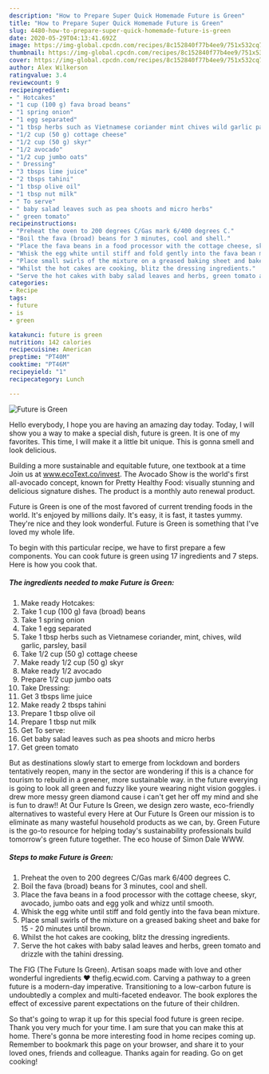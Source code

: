 ```yaml
---
description: "How to Prepare Super Quick Homemade Future is Green"
title: "How to Prepare Super Quick Homemade Future is Green"
slug: 4480-how-to-prepare-super-quick-homemade-future-is-green
date: 2020-05-29T04:13:41.692Z
image: https://img-global.cpcdn.com/recipes/8c152840f77b4ee9/751x532cq70/future-is-green-recipe-main-photo.jpg
thumbnail: https://img-global.cpcdn.com/recipes/8c152840f77b4ee9/751x532cq70/future-is-green-recipe-main-photo.jpg
cover: https://img-global.cpcdn.com/recipes/8c152840f77b4ee9/751x532cq70/future-is-green-recipe-main-photo.jpg
author: Alex Wilkerson
ratingvalue: 3.4
reviewcount: 9
recipeingredient:
- " Hotcakes"
- "1 cup (100 g) fava broad beans"
- "1 spring onion"
- "1 egg separated"
- "1 tbsp herbs such as Vietnamese coriander mint chives wild garlic parsley basil"
- "1/2 cup (50 g) cottage cheese"
- "1/2 cup (50 g) skyr"
- "1/2 avocado"
- "1/2 cup jumbo oats"
- " Dressing"
- "3 tbsps lime juice"
- "2 tbsps tahini"
- "1 tbsp olive oil"
- "1 tbsp nut milk"
- " To serve"
- " baby salad leaves such as pea shoots and micro herbs"
- " green tomato"
recipeinstructions:
- "Preheat the oven to 200 degrees C/Gas mark 6/400 degrees C."
- "Boil the fava (broad) beans for 3 minutes, cool and shell."
- "Place the fava beans in a food processor with the cottage cheese, skyr, avocado, jumbo oats and egg yolk and whizz until smooth."
- "Whisk the egg white until stiff and fold gently into the fava bean mixture."
- "Place small swirls of the mixture on a greased baking sheet and bake for 15 - 20 minutes until brown."
- "Whilst the hot cakes are cooking, blitz the dressing ingredients."
- "Serve the hot cakes with baby salad leaves and herbs, green tomato and drizzle with the tahini dressing."
categories:
- Recipe
tags:
- future
- is
- green

katakunci: future is green 
nutrition: 142 calories
recipecuisine: American
preptime: "PT40M"
cooktime: "PT46M"
recipeyield: "1"
recipecategory: Lunch

---
```



![Future is Green](https://img-global.cpcdn.com/recipes/8c152840f77b4ee9/751x532cq70/future-is-green-recipe-main-photo.jpg)

Hello everybody, I hope you are having an amazing day today. Today, I will show you a way to make a special dish, future is green. It is one of my favorites. This time, I will make it a little bit unique. This is gonna smell and look delicious.

Building a more sustainable and equitable future, one textbook at a time Join us at www.ecoText.co/invest. The Avocado Show is the world&#39;s first all-avocado concept, known for Pretty Healthy Food: visually stunning and delicious signature dishes. The product is a monthly auto renewal product.

Future is Green is one of the most favored of current trending foods in the world. It's enjoyed by millions daily. It's easy, it is fast, it tastes yummy. They're nice and they look wonderful. Future is Green is something that I've loved my whole life.


To begin with this particular recipe, we have to first prepare a few components. You can cook future is green using 17 ingredients and 7 steps. Here is how you cook that.

<!--inarticleads1-->

##### The ingredients needed to make Future is Green:

1. Make ready  Hotcakes:
1. Take 1 cup (100 g) fava (broad) beans
1. Take 1 spring onion
1. Take 1 egg separated
1. Take 1 tbsp herbs such as Vietnamese coriander, mint, chives, wild garlic, parsley, basil
1. Take 1/2 cup (50 g) cottage cheese
1. Make ready 1/2 cup (50 g) skyr
1. Make ready 1/2 avocado
1. Prepare 1/2 cup jumbo oats
1. Take  Dressing:
1. Get 3 tbsps lime juice
1. Make ready 2 tbsps tahini
1. Prepare 1 tbsp olive oil
1. Prepare 1 tbsp nut milk
1. Get  To serve:
1. Get  baby salad leaves such as pea shoots and micro herbs
1. Get  green tomato


But as destinations slowly start to emerge from lockdown and borders tentatively reopen, many in the sector are wondering if this is a chance for tourism to rebuild in a greener, more sustainable way. in the future everying is going to look all green and fuzzy like youre wearing night vision goggles. i drew more messy green diamond cause i can&#39;t get her off my mind and she is fun to draw!! At Our Future Is Green, we design zero waste, eco-friendly alternatives to wasteful every Here at Our Future Is Green our mission is to eliminate as many wasteful household products as we can, by. Green Future is the go-to resource for helping today&#39;s sustainability professionals build tomorrow&#39;s green future together. The eco house of Simon Dale WWW. 

<!--inarticleads2-->

##### Steps to make Future is Green:

1. Preheat the oven to 200 degrees C/Gas mark 6/400 degrees C.
1. Boil the fava (broad) beans for 3 minutes, cool and shell.
1. Place the fava beans in a food processor with the cottage cheese, skyr, avocado, jumbo oats and egg yolk and whizz until smooth.
1. Whisk the egg white until stiff and fold gently into the fava bean mixture.
1. Place small swirls of the mixture on a greased baking sheet and bake for 15 - 20 minutes until brown.
1. Whilst the hot cakes are cooking, blitz the dressing ingredients.
1. Serve the hot cakes with baby salad leaves and herbs, green tomato and drizzle with the tahini dressing.


The FIG (The Future Is Green). Artisan soaps made with love and other wonderful ingredients ❤️ thefig.ecwid.com. Carving a pathway to a green future is a modern-day imperative. Transitioning to a low-carbon future is undoubtedly a complex and multi-faceted endeavor. The book explores the effect of excessive parent expectations on the future of their children. 

So that's going to wrap it up for this special food future is green recipe. Thank you very much for your time. I am sure that you can make this at home. There's gonna be more interesting food in home recipes coming up. Remember to bookmark this page on your browser, and share it to your loved ones, friends and colleague. Thanks again for reading. Go on get cooking!
